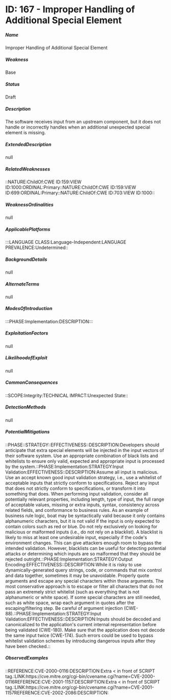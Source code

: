 # ID: 167 - Improper Handling of Additional Special Element
<h5>Name</h5>Improper Handling of Additional Special Element
<h5>Weakness</h5>Base
<h5>Status</h5>Draft
<h5>Description</h5>The software receives input from an upstream component, but it does not handle or incorrectly handles when an additional unexpected special element is missing.
<h5>ExtendedDescription</h5>null
<h5>RelatedWeaknesses</h5>::NATURE:ChildOf:CWE ID:159:VIEW ID:1000:ORDINAL:Primary::NATURE:ChildOf:CWE ID:159:VIEW ID:699:ORDINAL:Primary::NATURE:ChildOf:CWE ID:703:VIEW ID:1000::
<h5>WeaknessOrdinalities</h5>null
<h5>ApplicablePlatforms</h5>:::LANGUAGE CLASS:Language-Independent:LANGUAGE PREVALENCE:Undetermined::
<h5>BackgroundDetails</h5>null
<h5>AlternateTerms</h5>null
<h5>ModesOfIntroduction</h5>:::PHASE:Implementation:DESCRIPTION:::
<h5>ExploitationFactors</h5>null
<h5>LikelihoodofExploit</h5>null
<h5>CommonConsequences</h5>::SCOPE:Integrity:TECHNICAL IMPACT:Unexpected State::
<h5>DetectionMethods</h5>null
<h5>PotentialMitigations</h5>::PHASE::STRATEGY::EFFECTIVENESS::DESCRIPTION:Developers should anticipate that extra special elements will be injected in the input vectors of their software system. Use an appropriate combination of black lists and whitelists to ensure only valid, expected and appropriate input is processed by the system.::PHASE:Implementation:STRATEGY:Input Validation:EFFECTIVENESS::DESCRIPTION:Assume all input is malicious. Use an accept known good input validation strategy, i.e., use a whitelist of acceptable inputs that strictly conform to specifications. Reject any input that does not strictly conform to specifications, or transform it into something that does. When performing input validation, consider all potentially relevant properties, including length, type of input, the full range of acceptable values, missing or extra inputs, syntax, consistency across related fields, and conformance to business rules. As an example of business rule logic, boat may be syntactically valid because it only contains alphanumeric characters, but it is not valid if the input is only expected to contain colors such as red or blue. Do not rely exclusively on looking for malicious or malformed inputs (i.e., do not rely on a blacklist). A blacklist is likely to miss at least one undesirable input, especially if the code's environment changes. This can give attackers enough room to bypass the intended validation. However, blacklists can be useful for detecting potential attacks or determining which inputs are so malformed that they should be rejected outright.::PHASE:Implementation:STRATEGY:Output Encoding:EFFECTIVENESS::DESCRIPTION:While it is risky to use dynamically-generated query strings, code, or commands that mix control and data together, sometimes it may be unavoidable. Properly quote arguments and escape any special characters within those arguments. The most conservative approach is to escape or filter all characters that do not pass an extremely strict whitelist (such as everything that is not alphanumeric or white space). If some special characters are still needed, such as white space, wrap each argument in quotes after the escaping/filtering step. Be careful of argument injection (CWE-88).::PHASE:Implementation:STRATEGY:Input Validation:EFFECTIVENESS::DESCRIPTION:Inputs should be decoded and canonicalized to the application's current internal representation before being validated (CWE-180). Make sure that the application does not decode the same input twice (CWE-174). Such errors could be used to bypass whitelist validation schemes by introducing dangerous inputs after they have been checked.::
<h5>ObservedExamples</h5>::REFERENCE:CVE-2000-0116:DESCRIPTION:Extra < in front of SCRIPT tag.:LINK:https://cve.mitre.org/cgi-bin/cvename.cgi?name=CVE-2000-0116REFERENCE:CVE-2001-1157:DESCRIPTION:Extra < in front of SCRIPT tag.:LINK:https://cve.mitre.org/cgi-bin/cvename.cgi?name=CVE-2001-1157REFERENCE:CVE-2002-2086:DESCRIPTION:<script - probably a cleansing error:LINK:https://cve.mitre.org/cgi-bin/cvename.cgi?name=CVE-2002-2086
<h5>FunctionalAreas</h5>null
<h5>AffectedResources</h5>null
<h5>TaxonomyMappings</h5>TAXONOMY NAME:PLOVER:ENTRY NAME:Extra Special Element::
<h5>RelatedAttackPatterns</h5>null
<h5>Notes</h5>null

